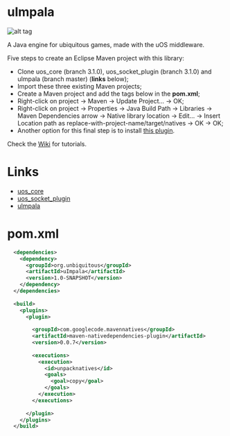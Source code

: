 uImpala
=======

![alt tag](http://www.supernaturalwiki.com/images/0/05/Impala.jpg "The Impala")

A Java engine for ubiquitous games, made with the uOS middleware.

Five steps to create an Eclipse Maven project with this library:
* Clone uos_core (branch 3.1.0), uos_socket_plugin (branch 3.1.0) and uImpala (branch master) (**links** below);
* Import these three existing Maven projects;
* Create a Maven project and add the tags below in the **pom.xml**;
* Right-click on project -> Maven -> Update Project... -> OK;
* Right-click on project -> Properties -> Java Build Path -> Libraries -> Maven Dependencies arrow -> Native library location -> Edit... -> Insert Location path as replace-with-project-name/target/natives -> OK -> OK;
 * Another option for this final step is to install [this plugin](http://mavennatives.googlecode.com/svn/eclipse-update/).

Check the [Wiki](https://github.com/matheuscscp/uImpala/wiki) for tutorials.

Links
=====

* [uos_core](https://github.com/UnBiquitous/uos_core)
* [uos_socket_plugin](https://github.com/UnBiquitous/uos_socket_plugin)
* [uImpala](https://github.com/matheuscscp/uImpala)

pom.xml
=======

```xml
  <dependencies>
    <dependency>
      <groupId>org.unbiquitous</groupId>
      <artifactId>uImpala</artifactId>
      <version>1.0-SNAPSHOT</version>
    </dependency>
  </dependencies>
  
  <build>
    <plugins>
      <plugin>
        
        <groupId>com.googlecode.mavennatives</groupId>
        <artifactId>maven-nativedependencies-plugin</artifactId>
        <version>0.0.7</version>
        
        <executions>
          <execution>
            <id>unpacknatives</id>
            <goals>
              <goal>copy</goal>
            </goals>
          </execution>
        </executions>
        
      </plugin>
    </plugins>
  </build>
```
